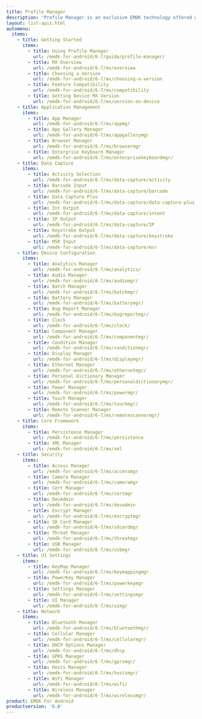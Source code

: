```yaml
---
title: Profile Manager
description: 'Profile Manager is an exclusive EMDK technology offered within your IDE, providing a GUI based development tool. This allows you to write fewer lines of code resulting in reduced development time, effort and errors.'
layout: list-apis.html
automenu:
  items:
    - title: Getting Started
      items:
        - title: Using Profile Manager
          url: /emdk-for-android/6-7/guide/profile-manager/
        - title: MX Overview
          url: /emdk-for-android/6-7/mx/overview
        - title: Choosing a Version
          url: /emdk-for-android/6-7/mx/choosing-a-version
        - title: Feature Compatibility
          url: /emdk-for-android/6-7/mx/compatibility
        - title: Getting Device MX Version
          url: /emdk-for-android/6-7/mx/version-on-device
    - title: Application Management
      items:
        - title: App Manager
          url: /emdk-for-android/6-7/mx/appmgr
        - title: App Gallery Manager
          url: /emdk-for-android/6-7/mx/appgallerymgr
        - title: Browser Manager
          url: /emdk-for-android/6-7/mx/browsermgr
        - title: Enterprise Keyboard Manager
          url: /emdk-for-android/6-7/mx/enterprisekeyboardmgr/
    - title: Data Capture
      items:
        - title: Activity Selection
          url: /emdk-for-android/6-7/mx/data-capture/activity
        - title: Barcode Input
          url: /emdk-for-android/6-7/mx/data-capture/barcode
        - title: Data Capture Plus
          url: /emdk-for-android/6-7/mx/data-capture/data-capture-plus
        - title: Int Output
          url: /emdk-for-android/6-7/mx/data-capture/intent
        - title: IP Output
          url: /emdk-for-android/6-7/mx/data-capture/IP
        - title: Keystroke Output
          url: /emdk-for-android/6-7/mx/data-capture/keystroke
        - title: MSR Input
          url: /emdk-for-android/6-7/mx/data-capture/msr
    - title: Device Configuration
      items:
        - title: Analytics Manager
          url: /emdk-for-android/6-7/mx/analytics/
        - title: Audio Manager
          url: /emdk-for-android/6-7/mx/audiomgr/
        - title: Batch Manager
          url: /emdk-for-android/6-7/mx/batchmgr/
        - title: Battery Manager
          url: /emdk-for-android/6-7/mx/batterymgr/
        - title: Bug Report Manager
          url: /emdk-for-android/6-7/mx/bugreportmgr/
        - title: Clock
          url: /emdk-for-android/6-7/mx/clock/
        - title: Component Manager
          url: /emdk-for-android/6-7/mx/componentmgr/
        - title: Condition Manager
          url: /emdk-for-android/6-7/mx/conditionmgr/
        - title: Display Manager
          url: /emdk-for-android/6-7/mx/displaymgr/
        - title: Ethernet Manager
          url: /emdk-for-android/6-7/mx/ethernetmgr/
        - title: Personal Dictionary Manager
          url: /emdk-for-android/6-7/mx/personaldictionarymgr/
        - title: Power Manager
          url: /emdk-for-android/6-7/mx/powermgr/
        - title: Touch Manager
          url: /emdk-for-android/6-7/mx/touchmgr/
        - title: Remote Scanner Manager
          url: /emdk-for-android/6-7/mx/remotescannermgr/
    - title: Core Framework
      items:
        - title: Persistence Manager
          url: /emdk-for-android/6-7/mx/persistence
        - title: XML Manager
          url: /emdk-for-android/6-7/mx/xml
    - title: Security
      items:
        - title: Access Manager
          url: /emdk-for-android/6-7/mx/accessmgr
        - title: Camera Manager
          url: /emdk-for-android/6-7/mx/cameramgr
        - title: Cert Manager
          url: /emdk-for-android/6-7/mx/certmgr
        - title: DevAdmin
          url: /emdk-for-android/6-7/mx/devadmin
        - title: Encrypt Manager
          url: /emdk-for-android/6-7/mx/encryptmgr
        - title: SD Card Manager
          url: /emdk-for-android/6-7/mx/sdcardmgr
        - title: Threat Manager
          url: /emdk-for-android/6-7/mx/threatmgr
        - title: USB Manager
          url: /emdk-for-android/6-7/mx/usbmgr
    - title: UI Settings
      items:
        - title: KeyMap Manager
          url: /emdk-for-android/6-7/mx/keymappingmgr
        - title: PowerKey Manager
          url: /emdk-for-android/6-7/mx/powerkeymgr
        - title: Settings Manager
          url: /emdk-for-android/6-7/mx/settingsmgr
        - title: UI Manager
          url: /emdk-for-android/6-7/mx/uimgr
    - title: Network
      items:
        - title: Bluetooth Manager
          url: /emdk-for-android/6-7/mx/bluetoothmgr/
        - title: Cellular Manager
          url: /emdk-for-android/6-7/mx/cellularmgr/
        - title: DHCP Options Manager
          url: /emdk-for-android/6-7/mx/dhcp
        - title: GPRS Manager
          url: /emdk-for-android/6-7/mx/gprsmgr/
        - title: Hosts Manager
          url: /emdk-for-android/6-7/mx/hostsmgr/
        - title: WiFi Manager
          url: /emdk-for-android/6-7/mx/wifi/
        - title: Wireless Manager
          url: /emdk-for-android/6-7/mx/wirelessmgr/
product: EMDK For Android
productversion: '6.8'
---
```



















